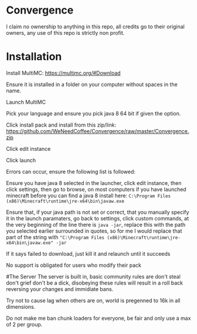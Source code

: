 # Convergence
I claim no ownership to anything in this repo, all credits go to their original owners, any use of this repo is strictly non profit.

# Installation 
Install MultiMC: https://multimc.org/#Download

Ensure it is installed in a folder on your computer without spaces in the name.

Launch MultiMC

Pick your language and ensure you pick java 8 64 bit if given the option.

Click install pack and install from this zip/link: https://github.com/WeNeedCoffee/Convergence/raw/master/Convergence.zip

Click edit instance

Click launch

Errors can occur, ensure the following list is followed:

Ensure you have java 8 selected in the launcher, click edit instance, then click settings, then go to browse, on most computers if you have launched minecraft before you can find a java 8 install here: ``C:\Program Files (x86)\Minecraft\runtime\jre-x64\bin\javaw.exe``

Ensure that, if your java path is not set or correct, that you manually specify it in the launch paramaters, go back to settings, click custom commands, at the very beginning of the line there is ``java -jar``,  replace this with the path you selected earlier surrounded in quotes, so for me I would replace that part of the string with ``"C:\Program Files (x86)\Minecraft\runtime\jre-x64\bin\javaw.exe" -jar`` 

If it says failed to download, just kill it and relaunch until it succeeds


No support is obligated for users who modify their pack

#The Server
The server is built in, basic community rules are don't steal don't grief don't be a dick, disobeying these rules will result in a roll back reversing your changes and immidiate bans. 

Try not to cause lag when others are on, world is pregenned to 16k in all dimensions. 

Do not make me ban chunk loaders for everyone, be fair and only use a max of 2 per group.
